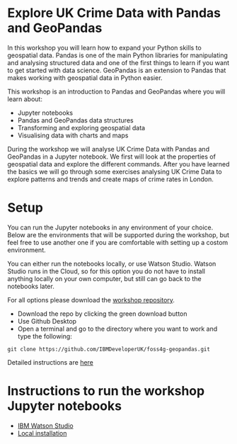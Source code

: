 # Explore UK Crime Data with Pandas and GeoPandas

In this workshop you will learn how to expand your Python skills to geospatial data. Pandas is one of the main Python libraries for manipulating and analysing structured data and one of the first things to learn if you want to get started with data science. GeoPandas is an extension to Pandas that makes working with geospatial data in Python easier. 

This workshop is an introduction to Pandas and GeoPandas where you will learn about:
- Jupyter notebooks
- Pandas and GeoPandas data structures
- Transforming and exploring geospatial data
- Visualising data with charts and maps

During the workshop we will analyse UK Crime Data with Pandas and GeoPandas in a Jupyter notebook. We first will look at the properties of geospatial data and explore the different commands. After you have learned the basics we will go through some exercises analysing UK Crime Data to explore patterns and trends and create maps of crime rates in London.

# Setup

You can run the Jupyter notebooks in any environment of your choice. Below are the environments that will be supported during the workshop, but feel free to use another one if you are comfortable with setting up a costom environment.

You can either run the notebooks locally, or use Watson Studio. Watson Studio runs in the Cloud, so for this option you do not have to install anything locally on your own computer, but still can go back to the notebooks later. 

For all options please download the [workshop repository](https://github.com/IBMDeveloperUK/foss4g-geopandas).

* Download the repo by clicking the green download button
* Use Github Desktop 
* Open a terminal and go to the directory where you want to work and type the following: 

`git clone https://github.com/IBMDeveloperUK/foss4g-geopandas.git`

Detailed instructions are [here](https://help.github.com/en/articles/cloning-a-repository)

# Instructions to run the workshop Jupyter notebooks

* [IBM Watson Studio](https://github.com/IBMDeveloperUK/foss4g-geopandas/blob/master/watson_studio_setup.md) 
* [Local installation](https://github.com/IBMDeveloperUK/foss4g-geopandas/blob/master/local_setup.md)
